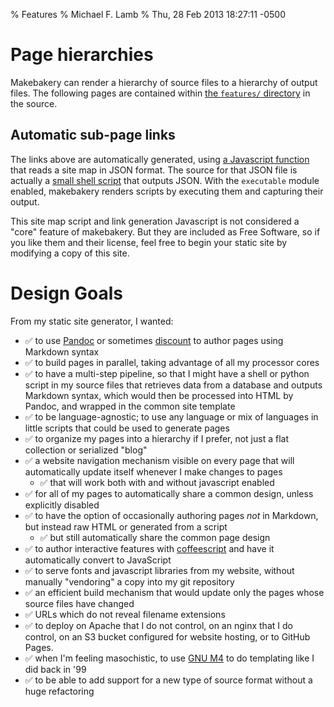 % Features
% Michael F. Lamb
% Thu, 28 Feb 2013 18:27:11 -0500

# Page hierarchies

Makebakery can render a hierarchy of source files to a hierarchy of output files.
The following pages are contained within [the `features/` directory][source-features] in the source.

<nav id="interior"></nav>

## Automatic sub-page links

The links above are automatically generated, using [a Javascript function][] that reads a site map in JSON format.
The source for that JSON file is actually a [small shell script][] that outputs JSON.
With the `executable` module enabled, makebakery renders scripts by executing them and capturing their output.

This site map script and link generation Javascript is not considered a "core" feature of makebakery.
But they are included as Free Software, so if you like them and their license, feel free to begin your static site by modifying a copy of this site.

[source-features]: https://github.com/datagrok/makebakery/tree/master/examples/makebakery-site/examples
[a Javascript function]: https://github.com/datagrok/makebakery/blob/master/examples/makebakery-site/_/js/functions.js#L74
[small shell script]: https://github.com/datagrok/makebakery/blob/master/examples/makebakery-site/pages.json.run

# Design Goals

From my static site generator, I wanted:

- ✅ to use [Pandoc][] or sometimes [discount][] to author pages using Markdown syntax
- ✅ to build pages in parallel, taking advantage of all my processor cores
- ✅ to have a multi-step pipeline, so that I might have a shell or python script in my source files that retrieves data from a database and outputs Markdown syntax, which would then be processed into HTML by Pandoc, and wrapped in the common site template
- ✅ to be language-agnostic; to use any language or mix of languages in little scripts that could be used to generate pages
- ✅ to organize my pages into a hierarchy if I prefer, not just a flat collection or serialized "blog"
- ✅ a website navigation mechanism visible on every page that will automatically update itself whenever I make changes to pages
  - ✅ that will work both with and without javascript enabled
- ✅ for all of my pages to automatically share a common design, unless explicitly disabled
- ✅ to have the option of occasionally authoring pages _not_ in Markdown, but instead raw HTML or generated from a script
  - ✅ but still automatically share the common page design
- ✅ to author interactive features with [coffeescript][] and have it automatically convert to JavaScript
- ✅ to serve fonts and javascript libraries from my website, without manually "vendoring" a copy into my git repository
- ✅ an efficient build mechanism that would update only the pages whose source files have changed
- ✅ URLs which do not reveal filename extensions
- ✅ to deploy on Apache that I do not control, on an nginx that I do control, on an S3 bucket configured for website hosting, or to GitHub Pages.
- ✅ when I'm feeling masochistic, to use [GNU M4][] to do templating like I did back in '99
- ✅ to be able to add support for a new type of source format without a huge refactoring

<!-- FIXME: index module is deprecated for now, but you can still accomplish the same with some lines in your makefile
- With the index module, a page may be designated for compilation in a second pass. This enables:
    - **Programmatic and HTML site maps.** Look at how `examples/makebakery-site/pages.json.m4.index` renders a .json [index of all the pages on the site](pages.json). This enables us to automatically build navigation bars like the one in the header on this page, or "recent changes" links, all on the client side. Take careful note of this: the site is static but the header bar will *automatically be updated whenever pages are added or removed*.
    - **Feeds**. Look at how `examples/makebakery-site/atom.xml.m4.index` renders [an atom-format .xml file](atom.xml) of changes made to the site. Even though the site is static you can still have it update feed readers whenever you make a change.
- Modular features: disable the ones you don't use for more speed, or build your own without merge conflicts.
-->


[Pandoc]: http://johnmacfarlane.net/pandoc/
[discount]: https://www.pell.portland.or.us/~orc/Code/discount/
[markdown]: https://daringfireball.net/projects/markdown/
[coffeescript]: https://coffeescript.org/
[GNU m4]: https://www.gnu.org/software/m4/
